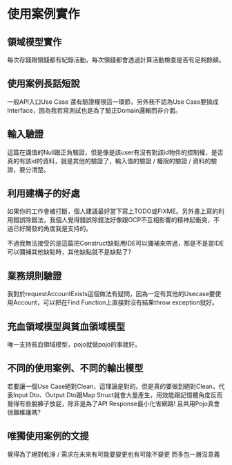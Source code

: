 # 使用案例實作

## 領域模型實作
每次存錢跟領錢都有紀錄活動，每次領錢都會透過計算活動檢查是否有足夠餘額。

## 使用案例長話短說
一般API入口Use Case 還有驗證權限這一環節，另外我不認為Use Case要搞成Interface，因為我若寫測試也是為了驗正Domain邏輯而非介面。

## 輸入驗證
這篇在講值的Null跟正負驗證，但是像是該user有沒有對該id物件的控制權，是否真的有該id的資料，就是其他的驗證了，輸入值的驗證 / 權限的驗證 / 資料的驗證，要分清楚。

## 利用建構子的好處
如果你的工作會被打斷，個人建議最好當下寫上TODO或FIXME。另外書上寫的利用錯誤除錯法，我個人覺得錯誤除錯法好像跟OCP不互相影響的精神起衝突，不過已好開發的角度我是支持的。

不過我無法接受的是這篇把Construct缺點用IDE可以彌補來帶過，那是不是當IDE可以彌補其他缺點時，其他缺點就不是缺點了?

## 業務規則驗證
我對於requestAccountExists這個做法有疑問，因為一定有其他的Usecase要使用Account，可以把在Find Function上直接對沒有結果throw exception就好。

## 充血領域模型與貧血領域模型
唯一支持貧血領域模型，pojo就做pojo的事就好。

## 不同的使用案例、不同的輸出模型
若要讓一個Use Case絕對Clean，這理論是對的。但是真的要做到絕對Clean，代表Input Dto、Output Dto跟Map Struct就會大量產生，用效能跟記憶體角度反而覺得有些脫褲子放屁，除非是為了API Response最小化省網路! 且共用Pojo真會很難維護嗎?

## 唯獨使用案例的文提
覺得為了絕對乾淨 / 需求在未來有可能要變更也有可能不變更 而多包一層沒意義